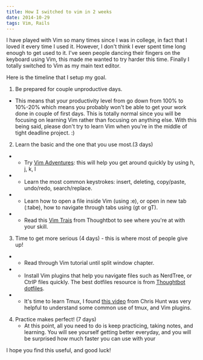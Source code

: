 ```yaml
---
title: How I switched to vim in 2 weeks 
date: 2014-10-29 
tags: Vim, Rails 
---
```


I have played with Vim so many times since I was in college, in fact that I
loved it every time I used it. However, I don't think I ever spent time
long enough to get used to it. I've seen people dancing their fingers on the
keyboard using Vim, this made me wanted to try harder this time.
Finally I totally switched to Vim as my main text editor. 

Here is the timeline that I setup my goal.

1. Be prepared for couple unproductive days.
  * This means that your productivity level from go down from 100% to 10%-20%
      which means you probably won't be able to get your work done in couple of
      first days. This is totally normal since you will be focusing on learning
      Vim rather than focusing on anything else. With this being said, please
      don't try to learn Vim when you're in the middle of tight deadline
      project. :)

2. Learn the basic and the one that you use most.(3 days)
  * - Try [Vim Adventures](http://vim-adventures.com): this will help you get
      around quickly by using h, j, k, l
  * - Learn the most common keystrokes: insert, deleting, copy/paste, undo/redo, search/replace.
  * - Learn how to open a file inside Vim (using :e), or open in new tab
      (:tabe), how to navigate through tabs using (gt or gT).
  * - Read this [Vim Trais](https://upcase.com/vim) from Thoughtbot to see where
      you're at with your skill.
3. Time to get more serious (4 days) - this is where most of people give up!
  * - Read through Vim tutorial until split window chapter.
  * - Install Vim plugins that help you navigate files such as NerdTree, or
        CtrlP files quickly. The best dotfiles resource is from [Thoughtbot
      dotfiles](https://github.com/thoughtbot/dotfiles).
  * - It's time to learn Tmux, I found [this
      video](https://www.youtube.com/watch?v=9jzWDr24UHQ) from Chris Hunt was
      very helpful to understand some common use of tmux, and Vim plugins.
4. Practice makes perfect! (7 days)
   * At this point, all you need to do is keep practicing, taking notes, and
       learning. You will see yourself getting better everyday, and you will be
       surprised how much faster you can use with your 

I hope you find this useful, and good luck!
